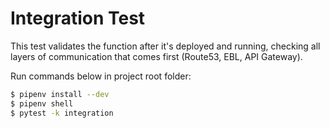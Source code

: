 # Integration Test

This test validates the function after it's deployed and running, checking all layers of communication that comes first (Route53, EBL, API Gateway).

Run commands below in project root folder:

```bash
$ pipenv install --dev
$ pipenv shell
$ pytest -k integration
```

